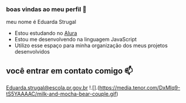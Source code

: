 ### boas vindas ao meu perfil 💙

meu nome é Eduarda Strugal

- Estou estudando no [Alura](http://www.alura.com.br)
- Estou me desenvolvendo na linguagem JavaScript
- Utilizo esse espaço para minha organização dos meus projetos desenvolvidos

## você entrar em contato comigo 📫

Eduarda.strugal@escola.pr.gov.br
!.[].(https://media.tenor.com/DxMIq9-tS5YAAAAC/milk-and-mocha-bear-couple.gif)
